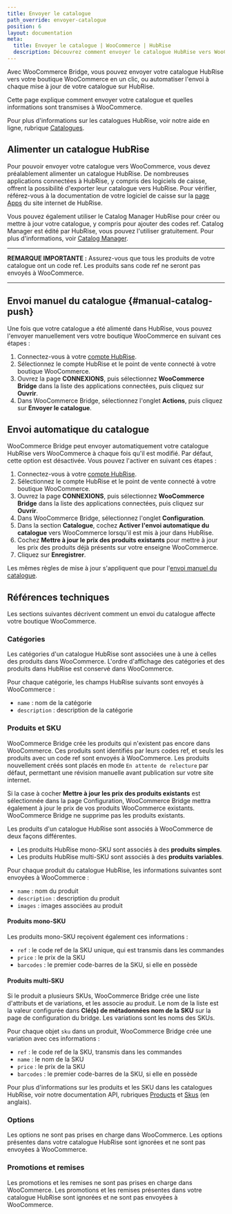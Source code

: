 ```yaml
---
title: Envoyer le catalogue
path_override: envoyer-catalogue
position: 6
layout: documentation
meta:
  title: Envoyer le catalogue | WooCommerce | HubRise
  description: Découvrez comment envoyer le catalogue HubRise vers WooCommerce, comment les articles et options sont encodés, et quelles fonctionnalités sont prises en charge.
---
```


Avec WooCommerce Bridge, vous pouvez envoyer votre catalogue HubRise vers votre boutique WooCommerce en un clic, ou automatiser l'envoi à chaque mise à jour de votre catalogue sur HubRise.

Cette page explique comment envoyer votre catalogue et quelles informations sont transmises à WooCommerce.

Pour plus d'informations sur les catalogues HubRise, voir notre aide en ligne, rubrique [Catalogues](/docs/catalog).

## Alimenter un catalogue HubRise

Pour pouvoir envoyer votre catalogue vers WooCommerce, vous devez préalablement alimenter un catalogue HubRise. De nombreuses applications connectées à HubRise, y compris des logiciels de caisse, offrent la possibilité d'exporter leur catalogue vers HubRise. Pour vérifier, référez-vous à la documentation de votre logiciel de caisse sur la [page Apps](/apps) du site internet de HubRise.

Vous pouvez également utiliser le Catalog Manager HubRise pour créer ou mettre à jour votre catalogue, y compris pour ajouter des codes ref. Catalog Manager est édité par HubRise, vous pouvez l'utiliser gratuitement. Pour plus d'informations, voir [Catalog Manager](/apps/catalog-manager/overview).

---

**REMARQUE IMPORTANTE :** Assurez-vous que tous les produits de votre catalogue ont un code ref. Les produits sans code ref ne seront pas envoyés à WooCommerce.

---

## Envoi manuel du catalogue {#manual-catalog-push}

Une fois que votre catalogue a été alimenté dans HubRise, vous pouvez l'envoyer manuellement vers votre boutique WooCommerce en suivant ces étapes :

1. Connectez-vous à votre [compte HubRise](https://manager.hubrise.com).
2. Sélectionnez le compte HubRise et le point de vente connecté à votre boutique WooCommerce.
3. Ouvrez la page **CONNEXIONS**, puis sélectionnez **WooCommerce Bridge** dans la liste des applications connectées, puis cliquez sur **Ouvrir**.
4. Dans WooCommerce Bridge, sélectionnez l'onglet **Actions**, puis cliquez sur **Envoyer le catalogue**.

## Envoi automatique du catalogue

WooCommerce Bridge peut envoyer automatiquement votre catalogue HubRise vers WooCommerce à chaque fois qu'il est modifié. Par défaut, cette option est désactivée. Vous pouvez l'activer en suivant ces étapes :

1. Connectez-vous à votre [compte HubRise](https://manager.hubrise.com).
2. Sélectionnez le compte HubRise et le point de vente connecté à votre boutique WooCommerce.
3. Ouvrez la page **CONNEXIONS**, puis sélectionnez **WooCommerce Bridge** dans la liste des applications connectées, puis cliquez sur **Ouvrir**.
4. Dans WooCommerce Bridge, sélectionnez l'onglet **Configuration**.
5. Dans la section **Catalogue**, cochez **Activer l'envoi automatique du catalogue** vers WooCommerce lorsqu'il est mis à jour dans HubRise.
6. Cochez **Mettre à jour le prix des produits existants** pour mettre à jour les prix des produits déjà présents sur votre enseigne WooCommerce.
7. Cliquez sur **Enregistrer**.

Les mêmes règles de mise à jour s'appliquent que pour l'[envoi manuel du catalogue](#manual-catalog-push).

## Références techniques

Les sections suivantes décrivent comment un envoi du catalogue affecte votre boutique WooCommerce.

### Catégories

Les catégories d'un catalogue HubRise sont associées une à une à celles des produits dans WooCommerce.
L'ordre d'affichage des catégories et des produits dans HubRise est conservé dans WooCommerce.

Pour chaque catégorie, les champs HubRise suivants sont envoyés à WooCommerce :

- `name` : nom de la catégorie
- `description` : description de la catégorie

### Produits et SKU

WooCommerce Bridge crée les produits qui n'existent pas encore dans WooCommerce. Ces produits sont identifiés par leurs codes ref, et seuls les produits avec un code ref sont envoyés à WooCommerce. Les produits nouvellement créés sont placés en mode `En attente de relecture` par défaut, permettant une révision manuelle avant publication sur votre site internet.

Si la case à cocher **Mettre à jour les prix des produits existants** est sélectionnée dans la page Configuration, WooCommerce Bridge mettra également à jour le prix de vos produits WooCommerce existants. WooCommerce Bridge ne supprime pas les produits existants.

Les produits d'un catalogue HubRise sont associés à WooCommerce de deux façons différentes.

- Les produits HubRise mono-SKU sont associés à des **produits simples**.
- Les produits HubRise multi-SKU sont associés à des **produits variables**.

Pour chaque produit du catalogue HubRise, les informations suivantes sont envoyées à WooCommerce :

- `name` : nom du produit
- `description` : description du produit
- `images` : images associées au produit

#### Produits mono-SKU

Les produits mono-SKU reçoivent également ces informations :

- `ref` : le code ref de la SKU unique, qui est transmis dans les commandes
- `price` : le prix de la SKU
- `barcodes` : le premier code-barres de la SKU, si elle en possède

#### Produits multi-SKU

Si le produit a plusieurs SKUs, WooCommerce Bridge crée une liste d'attributs et de variations, et les associe au produit. Le nom de la liste est la valeur configurée dans **Clé(s) de métadonnées nom de la SKU** sur la page de configuration du bridge. Les variations sont les noms des SKUs.

Pour chaque objet `sku` dans un produit, WooCommerce Bridge crée une variation avec ces informations :

- `ref` : le code ref de la SKU, transmis dans les commandes
- `name` : le nom de la SKU
- `price` : le prix de la SKU
- `barcodes` : le premier code-barres de la SKU, si elle en possède

Pour plus d'informations sur les produits et les SKU dans les catalogues HubRise, voir notre documentation API, rubriques [Products](/developers/api/catalogs#products) et [Skus](/developers/api/catalogs#skus) (en anglais).

### Options

Les options ne sont pas prises en charge dans WooCommerce. Les options présentes dans votre catalogue HubRise sont ignorées et ne sont pas envoyées à WooCommerce.

### Promotions et remises

Les promotions et les remises ne sont pas prises en charge dans WooCommerce. Les promotions et les remises présentes dans votre catalogue HubRise sont ignorées et ne sont pas envoyées à WooCommerce.
